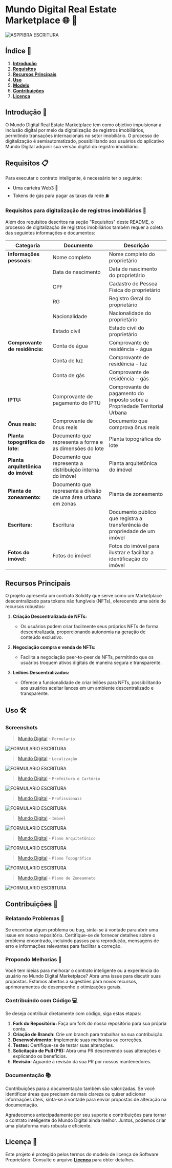 # Mundo Digital Real Estate Marketplace 🌐 🏡

![ASPPIBRA ESCRITURA](https://raw.githubusercontent.com/ASPPIBRA-DAO/Imagens/890ffa9bfb4c79f650c48e627aa2306299c17c4b/Jornal/ASPPIBRA-ESCRITURA.svg)

## Índice 📑

1. [**Introdução**](#introdução)
2. [**Requisitos**](#requisitos)
3. [**Recursos Principais**](#recursos-principais)
4. [**Uso**](#uso)
5. [**Modelo**](https://github.com/ASPPIBRA-DAO/WEBINAR/tree/main/Modelo%20de%20Escritura)
6. [**Contribuições**](#contribuições)
7. [**Licença**](https://github.com/ASPPIBRA-DAO/DIGITAL_WORLD_REAL_ESTATE_MARKET/blob/a145c7c2e2a1fa311bb814ed8ed9b1819a20631d/LICENSE.md)

## Introdução 🚀

O Mundo Digital Real Estate Marketplace tem como objetivo impulsionar a inclusão digital por meio da digitalização de registros imobiliários, permitindo transações internacionais no setor imobiliário. O processo de digitalização é semiautomatizado, possibilitando aos usuários do aplicativo Mundo Digital adquirir sua versão digital do registro imobiliário.

## Requisitos 📋

Para executar o contrato inteligente, é necessário ter o seguinte:

- Uma carteira Web3 💼
- Tokens de gás para pagar as taxas da rede ⛽

### Requisitos para digitalização de registros imobiliários 🏡

Além dos requisitos descritos na seção "Requisitos" deste README, o processo de digitalização de registros imobiliários também requer a coleta das seguintes informações e documentos:

| Categoria                       | Documento                                             | Descrição                                                                         |
|---------------------------------|-------------------------------------------------------|-----------------------------------------------------------------------------------|
| **Informações pessoais:**      | Nome completo                                         | Nome completo do proprietário                                                    |
|                                 | Data de nascimento                                    | Data de nascimento do proprietário                                                |
|                                 | CPF                                                   | Cadastro de Pessoa Física do proprietário                                         |
|                                 | RG                                                    | Registro Geral do proprietário                                                    |
|                                 | Nacionalidade                                         | Nacionalidade do proprietário                                                     |
|                                 | Estado civil                                          | Estado civil do proprietário                                                      |
| **Comprovante de residência:**  | Conta de água                                         | Comprovante de residência - água                                                 |
|                                 | Conta de luz                                          | Comprovante de residência - luz                                                  |
|                                 | Conta de gás                                          | Comprovante de residência - gás                                                  |
| **IPTU:**                       | Comprovante de pagamento do IPTU                      | Comprovante de pagamento do Imposto sobre a Propriedade Territorial Urbana        |
| **Ônus reais:**                 | Comprovante de ônus reais                             | Documento que comprova ônus reais                                                |
| **Planta topográfica do lote:** | Documento que representa a forma e as dimensões do lote | Planta topográfica do lote                                                    |
| **Planta arquitetônica do imóvel:** | Documento que representa a distribuição interna do imóvel | Planta arquitetônica do imóvel                                              |
| **Planta de zoneamento:**       | Documento que representa a divisão de uma área urbana em zonas | Planta de zoneamento                                                         |
| **Escritura:**                  | Escritura                                             | Documento público que registra a transferência de propriedade de um imóvel        |
| **Fotos do imóvel:**            | Fotos do imóvel                                       | Fotos do imóvel para ilustrar e facilitar a identificação do imóvel                |

## Recursos Principais

O projeto apresenta um contrato Solidity que serve como um Marketplace descentralizado para tokens não fungíveis (NFTs), oferecendo uma série de recursos robustos:

1. **Criação Descentralizada de NFTs:**
   - Os usuários podem criar facilmente seus próprios NFTs de forma descentralizada, proporcionando autonomia na geração de conteúdo exclusivo.

2. **Negociação compra e venda de NFTs:**
   - Facilita a negociação peer-to-peer de NFTs, permitindo que os usuários troquem ativos digitais de maneira segura e transparente.

3. **Leilões Descentralizados:**
   - Oferece a funcionalidade de criar leilões para NFTs, possibilitando aos usuários aceitar lances em um ambiente descentralizado e transparente.

## Uso 🛠️

### Screenshots



> [Mundo Digital](https://) - `Formulario`

![FORMULARIO ESCRITURA](https://github.com/ASPPIBRA-DAO/Imagens/blob/84bc56a7f478111c614bc730f10cb78e170ac303/Layout_app/Escritura/Formulario7.png)
<br />

> [Mundo Digital](https://) - `Localização`

![FORMULARIO ESCRITURA](https://github.com/ASPPIBRA-DAO/Imagens/blob/4786522402a31fc1604dff9c72cf8a5d3926d850/Layout_app/Escritura/Localiza%C3%A7%C3%A3o.png)
<br />

> [Mundo Digital](https://) - `Prefeitura e Cartório`

![FORMULARIO ESCRITURA](https://github.com/ASPPIBRA-DAO/Imagens/blob/8308dbfcde8b0f09bf0694782b39b7f93322489c/Layout_app/Escritura/Prefeitura%20e%20Cartorio.png)
<br />

> [Mundo Digital](https://) - `Profissionais`

![FORMULARIO ESCRITURA](https://github.com/ASPPIBRA-DAO/Imagens/blob/8308dbfcde8b0f09bf0694782b39b7f93322489c/Layout_app/Escritura/Profissionais.png)
<br />

> [Mundo Digital](https://) - `Imóvel`

![FORMULARIO ESCRITURA](https://github.com/ASPPIBRA-DAO/Imagens/blob/4786522402a31fc1604dff9c72cf8a5d3926d850/Layout_app/Escritura/Imovel.png)
<br />

> [Mundo Digital](https://) - `Plano Arquitetônico`
 
![FORMULARIO ESCRITURA](https://github.com/ASPPIBRA-DAO/Imagens/blob/4786522402a31fc1604dff9c72cf8a5d3926d850/Layout_app/Escritura/Plano%20Arquitetonico.png)
<br />

> [Mundo Digital](https://) - `Plano Topográfico`

![FORMULARIO ESCRITURA](https://github.com/ASPPIBRA-DAO/Imagens/blob/4786522402a31fc1604dff9c72cf8a5d3926d850/Layout_app/Escritura/Plano%20Topografico.png)
<br />

> [Mundo Digital](https://) - `Plano de Zoneamneto`

![FORMULARIO ESCRITURA](https://github.com/ASPPIBRA-DAO/Imagens/blob/4786522402a31fc1604dff9c72cf8a5d3926d850/Layout_app/Escritura/Plano%20de%20Zoneamento.png)
<br />

## Contribuições 🤝

### Relatando Problemas 🐛

Se encontrar algum problema ou bug, sinta-se à vontade para abrir uma issue em nosso repositório. Certifique-se de fornecer detalhes sobre o problema encontrado, incluindo passos para reprodução, mensagens de erro e informações relevantes para facilitar a correção.

### Propondo Melhorias 🚀

Você tem ideias para melhorar o contrato inteligente ou a experiência do usuário no Mundo Digital Marketplace? Abra uma issue para discutir suas propostas. Estamos abertos a sugestões para novos recursos, aprimoramentos de desempenho e otimizações gerais.

### Contribuindo com Código 💻

Se deseja contribuir diretamente com código, siga estas etapas:

1. **Fork do Repositório:** Faça um fork do nosso repositório para sua própria conta.
2. **Criação de Branch:** Crie um branch para trabalhar na sua contribuição.
3. **Desenvolvimento:** Implemente suas melhorias ou correções.
4. **Testes:** Certifique-se de testar suas alterações.
5. **Solicitação de Pull (PR):** Abra uma PR descrevendo suas alterações e explicando os benefícios.
6. **Revisão:** Aguarde a revisão da sua PR por nossos mantenedores.

### Documentação 📚

Contribuições para a documentação também são valorizadas. Se você identificar áreas que precisam de mais clareza ou quiser adicionar informações úteis, sinta-se à vontade para enviar propostas de alteração na documentação.

Agradecemos antecipadamente por seu suporte e contribuições para tornar o contrato inteligente do Mundo Digital ainda melhor. Juntos, podemos criar uma plataforma mais robusta e eficiente.

## Licença 📄

Este projeto é protegido pelos termos do modelo de licença de Software Proprietário. Consulte o arquivo [**Licença**](https://github.com/ASPPIBRA-DAO/DIGITAL_WORLD_REAL_ESTATE_MARKET/blob/a145c7c2e2a1fa311bb814ed8ed9b1819a20631d/LICENSE.md) para obter detalhes.
